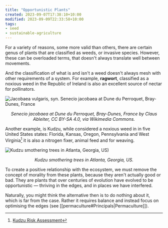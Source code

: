 ```yaml
---
title: "Opportunistic Plants"
created: 2023-09-07T17:38:10+10:00
modified: 2023-09-09T22:33:58+10:00
tags:
- seed
- sustainable-agriculture
---
```


For a variety of reasons, some more valid than others, there are certain genus of plants that are classified as weeds, or invasive species. However, these can be overloaded terms, that doesn't always translate well between movements.

And the classification of what is and isn't a weed doesn't always mesh with other requirements of a system. For example, **ragwort**, classified as a noxious weed in the Republic of Ireland is also an excellent source of nectar for pollinators.

![Jacobaea vulgaris, syn. Senecio jacobaea at Dune du Perroquet, Bray-Dunes, France](imgs/opportunistic-plants-1.png)
*<center>Senecio jacobaea at Dune du Perroquet, Bray-Dunes, France by Claus Ableiter, CC BY-SA 4.0, via Wikimedia Commons.</center>*

Another example, is Kudzu, while considered a noxious weed in in five United States states: Florida, Kansas, Oregon, Pennsylvania and West Virginia[^1] it is also a nitrogen fixer, animal feed and for weaving.

![Kudzu smothering trees in Atlanta, Georgia, US)](imgs/opportunistic-plants.png)
*<center>Kudzu smothering trees in Atlanta, Georgia, US.</center>*

To create a positive relationship with the ecosystem, we must remove the concept of morality from these plants, because they aren't actually good or bad. They are plants that over centuries of evolution have evolved to be opportunistic — thriving in the edges, and in places we have interfered.

Naturally, you might think the alternative then is to do nothing about it, which is far from the case. Rather it requires balance and instead focus on optimising the edges (see [[permaculture#Principals|Permaculture]]).

[^1]: [Kudzu Risk Assessment](https://www.daf.qld.gov.au/__data/assets/pdf_file/0004/74137/IPA-Kudzu-Risk-Assessment.pdf)